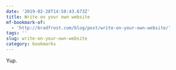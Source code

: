 ```yaml
---
date: '2019-02-28T14:58:43.673Z'
title: Write on your own website
mf-bookmark-of:
  - 'http://bradfrost.com/blog/post/write-on-your-own-website/'
tags: ''
slug: write-on-your-own-website
category: bookmarks
---
```

Yup.
